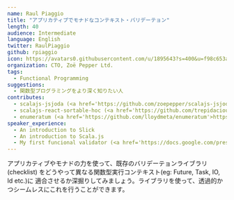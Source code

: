 ```yaml
---
name: Raul Piaggio
title: "アプリカティブでモナドなコンテキスト・バリデーテョン"
length: 40
audience: Intermediate
language: English
twitter: RaulPiaggio
github: rpiaggio
icon: https://avatars0.githubusercontent.com/u/1895643?s=400&u=f98c653aae0fe6f4c07a6ff24f09a64bd2cec274&v=4
organization: CTO, Zoë Pepper Ltd.
tags:
  - Functional Programming
suggestions:
  - 関数型プログラミングをより深く知りたい人
contributes:
  - scalajs-jsjoda (<a href='https://github.com/zoepepper/scalajs-jsjoda'>https://github.com/zoepepper/scalajs-jsjoda</a>)
  - scalajs-react-sortable-hoc (<a href='https://github.com/trepidacious/scalajs-react-sortable-hoc'>https://github.com/trepidacious/scalajs-react-sortable-hoc</a>)
  - enumeratum (<a href='https://github.com/lloydmeta/enumeratum'>https://github.com/lloydmeta/enumeratum</a>)
speaker_experience:
  - An introduction to Slick
  - An introduction to Scala.js
  - My first funcional validator (<a href='https://docs.google.com/presentation/d/1eLrQFgjNSP_Qk-8BVwUEJtn3tvK38KgPbhCK-Ffykyk/edit?usp=sharing'>https://docs.google.com/presentation/d/1eLrQFgjNSP_Qk-8BVwUEJtn3tvK38KgPbhCK-Ffykyk/edit?usp=sharing</a>)
---
```

アプリカティブやモナドの力を使って、既存のバリデーテョンライブラリ(checklist) をどうやって異なる関数型実行コンテキスト(eg: Future, Task, IO, Id etc.)に
適合させるか深掘りしてみましょう。ライブラリを使って、透過的かつシームレスにこれを行うことができます。
